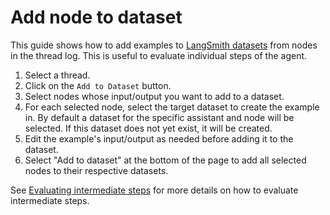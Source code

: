 # Add node to dataset

This guide shows how to add examples to [LangSmith datasets](https://docs.smith.langchain.com/evaluation/how_to_guides#dataset-management) from nodes in the thread log. This is useful to evaluate individual steps of the agent.

1. Select a thread.
2. Click on the `Add to Dataset` button.
3. Select nodes whose input/output you want to add to a dataset.
4. For each selected node, select the target dataset to create the example in. By default a dataset for the specific assistant and node will be selected. If this dataset does not yet exist, it will be created.
5. Edit the example's input/output as needed before adding it to the dataset.
6. Select "Add to dataset" at the bottom of the page to add all selected nodes to their respective datasets.

See [Evaluating intermediate steps](https://docs.smith.langchain.com/evaluation/how_to_guides/langgraph#evaluating-intermediate-steps) for more details on how to evaluate intermediate steps.
